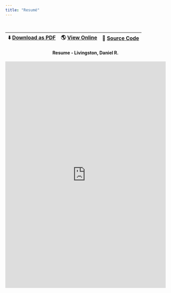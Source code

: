 ```yaml
---
title: "Resumé"
---
```


<br/>

| ⬇️ [Download as PDF](https://github.com/daniellivingston/resume/raw/pdf/livingston_daniel_resume.pdf) | 🌎 [View Online](https://docs.google.com/viewerng/viewer?url=https://github.com/daniellivingston/resume/raw/pdf/livingston_daniel_resume.pdf) | 💾 [Source Code](https://github.com/daniellivingston/resume) |
| ------------------------------------------------- | ------------------ | ----------------- |

<div style="text-align:center">
    <h4>Resume - Livingston, Daniel R.</h4>
    <iframe
        src="https://docs.google.com/viewer?url=https://github.com/daniellivingston/resume/raw/pdf/livingston_daniel_resume.pdf&embedded=true" 
        frameborder="0" 
        height="710px" 
        width="100%"
        style="background-color: grey;"
    >
    Content is loading or your browser does not support PDF iframe embeds.
    </iframe>
</div>
